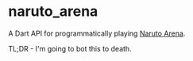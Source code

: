 # naruto_arena
A Dart API for programmatically playing
[Naruto Arena](http://game.naruto-arena.com/index.php).

TL;DR - I'm going to bot this to death.